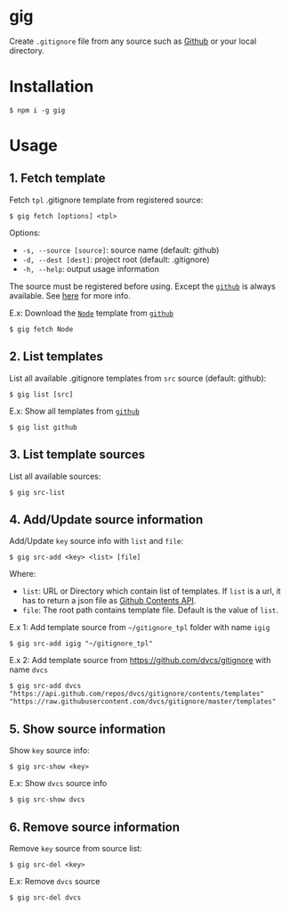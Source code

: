 # gig
Create `.gitignore` file from any source such as [Github](https://github.com/github/gitignore/) or your local directory.

# Installation
```
$ npm i -g gig
```

# Usage
## 1. Fetch template
Fetch `tpl` .gitignore template from registered source:
```
$ gig fetch [options] <tpl>
```
Options:

  - `-s, --source [source]`: source name (default: github)
  - `-d, --dest [dest]`: project root (default: .gitignore)
  - `-h, --help`: output usage information

The source must be registered before using. Except the [`github`](https://github.com/github/gitignore/) is always available. See [here](#4-addupdate-source-information) for more info.

E.x: Download the [`Node`](https://github.com/github/gitignore/blob/master/Node.gitignore) template from [`github`](https://github.com/github/gitignore/)
```
$ gig fetch Node
```

## 2. List templates
List all available .gitignore templates from `src` source (default: github):
```
$ gig list [src]
```

E.x: Show all templates from [`github`](https://github.com/github/gitignore/)
```
$ gig list github
```

## 3. List template sources
List all available sources:
```
$ gig src-list
```

## 4. Add/Update source information
Add/Update `key` source info with `list` and `file`:
```
$ gig src-add <key> <list> [file]
```

Where:

- `list`: URL or Directory which contain list of templates. If `list` is a url, it has to return a json file as [Github Contents API](https://developer.github.com/v3/repos/contents/#response-if-content-is-a-directory).
- `file`: The root path contains template file. Default is the value of `list`.

E.x 1: Add template source from `~/gitignore_tpl` folder with name `igig`
```
$ gig src-add igig "~/gitignore_tpl"
```

E.x 2: Add template source from https://github.com/dvcs/gitignore with name `dvcs`
```
$ gig src-add dvcs "https://api.github.com/repos/dvcs/gitignore/contents/templates" "https://raw.githubusercontent.com/dvcs/gitignore/master/templates"
```

## 5. Show source information
Show `key` source info:
```
$ gig src-show <key>
```

E.x: Show `dvcs` source info
```
$ gig src-show dvcs
```

## 6. Remove source information
Remove `key` source from source list:
```
$ gig src-del <key>
```

E.x: Remove `dvcs` source
```
$ gig src-del dvcs
```